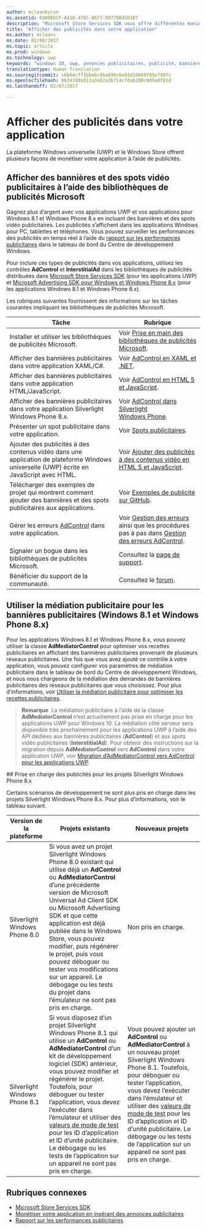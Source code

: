 ```yaml
---
author: mcleanbyron
ms.assetid: 63A9EDCF-A418-476C-8677-D8770B45D1D7
description: "Microsoft Store Services SDK vous offre différentes manières de monétiser votre application avec des publicités."
title: "Afficher des publicités dans votre application"
ms.author: mcleans
ms.date: 02/08/2017
ms.topic: article
ms.prod: windows
ms.technology: uwp
keywords: "windows 10, uwp, annonces publicitaires, publicité, bannière, spot publicitaire"
translationtype: Human Translation
ms.sourcegitcommit: c6b64cff1bbebc8ba69bc6e03d34b69f85e798fc
ms.openlocfilehash: b6343d8a011a3e62a3b714c7dab280c9d9a8f81d
ms.lasthandoff: 02/07/2017

---
```


# <a name="display-ads-in-your-app"></a>Afficher des publicités dans votre application


La plateforme Windows universelle (UWP) et le Windows Store offrent plusieurs façons de monétiser votre application à l’aide de publicités.

## <a name="display-banner-and-video-interstitial-ads-using-the-microsoft-advertising-libraries"></a>Afficher des bannières et des spots vidéo publicitaires à l’aide des bibliothèques de publicités Microsoft

Gagnez plus d’argent avec vos applications UWP et vos applications pour Windows 8.1 et Windows Phone 8.x en incluant des bannières et des spots vidéo publicitaires. Les publicités s’affichent dans les applications Windows pour PC, tablettes et téléphones. Vous pouvez surveiller les performances des publicités en temps réel à l’aide du [rapport sur les performances publicitaires](../publish/advertising-performance-report.md) dans le tableau de bord du Centre de développement Windows.

Pour inclure ces types de publicités dans vos applications, utilisez les contrôles **AdControl** et **InterstitialAd** dans les bibliothèques de publicités distribuées dans [Microsoft Store Services SDK](http://aka.ms/store-em-sdk) (pour les applications UWP) et [Microsoft Advertising SDK pour Windows et Windows Phone 8.x](http://aka.ms/store-8-sdk) (pour les applications Windows 8.1 et Windows Phone 8.x).


Les rubriques suivantes fournissent des informations sur les tâches courantes impliquant les bibliothèques de publicités Microsoft.

|  Tâche    | Rubrique |               
|----------|-------|
| Installer et utiliser les bibliothèques de publicités Microsoft.     | Voir [Prise en main des bibliothèques de publicités Microsoft](get-started-with-microsoft-advertising-libraries.md).        |
| Afficher des bannières publicitaires dans votre application XAML/C#.     | Voir [AdControl en XAML et .NET](adcontrol-in-xaml-and--net.md).        |
| Afficher des bannières publicitaires dans votre application HTML/JavaScript.     | Voir [AdControl en HTML 5 et JavaScript](adcontrol-in-html-5-and-javascript.md).        |
| Afficher des bannières publicitaires dans votre application Silverlight Windows Phone 8.x.     | Voir [AdControl dans Silverlight Windows Phone](adcontrol-in-windows-phone-silverlight.md).        |
| Présenter un spot publicitaire dans votre application.     | Voir [Spots publicitaires](interstitial-ads.md).       |
| Ajouter des publicités à des contenus vidéo dans une application de plateforme Windows universelle (UWP) écrite en JavaScript avec HTML.   |  Voir [Ajouter des publicités à des contenus vidéo en HTML 5 et JavaScript](add-advertisements-to-video-content.md).  |
| Télécharger des exemples de projet qui montrent comment ajouter des bannières et des spots publicitaires aux applications.     |Voir [Exemples de publicité sur GitHub](http://aka.ms/githubads).       |
| Gérer les erreurs [AdControl](https://msdn.microsoft.com/library/windows/apps/microsoft.advertising.winrt.ui.adcontrol.aspx) dans votre application.     | Voir [Gestion des erreurs](error-handling-with-advertising-libraries.md) ainsi que les procédures pas à pas dans [Gestion des erreurs AdControl](adcontrol-error-handling.md).       |
| Signaler un bogue dans les bibliothèques de publicités Microsoft.     | Consultez la [page de support](https://go.microsoft.com/fwlink/p/?LinkId=331508).        |
| Bénéficier du support de la communauté.     | Consultez le [forum](http://go.microsoft.com/fwlink/p/?LinkId=401266).       |

                            

## <a name="use-ad-mediation-for-banner-ads-windows-81-and-windows-phone-8x"></a>Utiliser la médiation publicitaire pour les bannières publicitaires (Windows 8.1 et Windows Phone 8.x)

Pour les applications Windows 8.1 et Windows Phone 8.x, vous pouvez utiliser la classe **AdMediatorControl** pour optimiser vos recettes publicitaires en affichant des bannières publicitaires provenant de plusieurs réseaux publicitaires. Une fois que vous avez ajouté ce contrôle à votre application, vous pouvez configurer vos paramètres de médiation publicitaire dans le tableau de bord du Centre de développement Windows, et nous nous chargeons de la médiation des demandes de bannières publicitaires des réseaux publicitaires que vous choisissez. Pour plus d’informations, voir [Utiliser la médiation publicitaire pour optimiser les recettes publicitaires](https://msdn.microsoft.com/library/windows/apps/xaml/dn864359.aspx).

>**Remarque**&nbsp;&nbsp;La médiation publicitaire à l’aide de la classe **AdMediatorControl** n’est actuellement pas prise en charge pour les applications UWP pour Windows 10. La médiation côté serveur sera disponible très prochainement pour les applications UWP à l’aide des API dédiées aux bannières publicitaires (**AdControl**) et aux spots vidéo publicitaires (**InterstitialAd**). Pour obtenir des instructions sur la migration depuis **AdMediatorControl** vers **AdControl** dans votre application UWP, voir [Migration d’AdMediatorControl vers AdControl pour les applications UWP](migrate-from-admediatorcontrol-to-adcontrol.md).

<span id="silverlight_support"/>
## <a name="advertising-support-for-windows-phone-8x-silverlight-projects"></a>Prise en charge des publicités pour les projets Silverlight Windows Phone 8.x

Certains scénarios de développement ne sont plus pris en charge dans les projets Silverlight Windows Phone 8.x. Pour plus d’informations, voir le tableau suivant.

|  Version de la plateforme  |  Projets existants    |   Nouveaux projets  |
|-----------------|----------------|--------------|
| Silverlight Windows Phone 8.0     |  Si vous avez un projet Silverlight Windows Phone 8.0 existant qui utilise déjà un **AdControl** ou **AdMediatorControl** d’une précédente version de Microsoft Universal Ad Client SDK ou Microsoft Advertising SDK et que cette application est déjà publiée dans le Windows Store, vous pouvez modifier, puis régénérer le projet, puis vous pouvez déboguer ou tester vos modifications sur un appareil. Le débogage ou les tests du projet dans l’émulateur ne sont pas pris en charge.  |  Non pris en charge.  |
| Silverlight Windows Phone 8.1    |  Si vous disposez d’un projet Silverlight Windows Phone 8.1 qui utilise un **AdControl** ou **AdMediatorControl** d’un kit de développement logiciel (SDK) antérieur, vous pouvez modifier et régénérer le projet. Toutefois, pour déboguer ou tester l’application, vous devez l’exécuter dans l’émulateur et utiliser des [valeurs de mode de test](test-mode-values.md) pour les ID d’application et ID d’unité publicitaire. Le débogage ou les tests de l’application sur un appareil ne sont pas pris en charge.  |   Vous pouvez ajouter un **AdControl** ou **AdMediatorControl** à un nouveau projet Silverlight Windows Phone 8.1. Toutefois, pour déboguer ou tester l’application, vous devez l’exécuter dans l’émulateur et utiliser des [valeurs de mode de test](test-mode-values.md) pour les ID d’application et ID d’unité publicitaire. Le débogage ou les tests de l’application sur un appareil ne sont pas pris en charge. |

## <a name="related-topics"></a>Rubriques connexes

* [Microsoft Store Services SDK](microsoft-store-services-sdk.md)
* [Monétiser votre application en insérant des annonces publicitaires](http://go.microsoft.com/fwlink/p/?LinkId=699559)
* [Rapport sur les performances publicitaires](../publish/advertising-performance-report.md)

